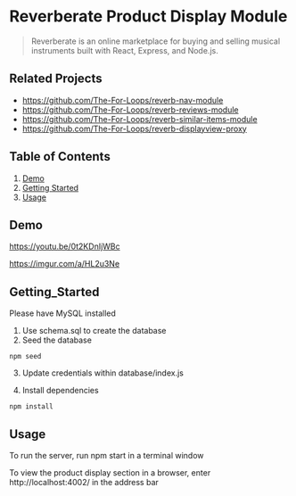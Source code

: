 # Reverberate Product Display Module

> Reverberate is an online marketplace for buying and selling musical instruments built with React, Express, and Node.js.

## Related Projects

  - https://github.com/The-For-Loops/reverb-nav-module
  - https://github.com/The-For-Loops/reverb-reviews-module
  - https://github.com/The-For-Loops/reverb-similar-items-module
  - https://github.com/The-For-Loops/reverb-displayview-proxy

## Table of Contents

1. [Demo](#Demo)
2. [Getting Started](#Getting_Started)
3. [Usage](#Usage)


## Demo
https://youtu.be/0t2KDnIjWBc

https://imgur.com/a/HL2u3Ne

## Getting_Started

Please have MySQL installed
1. Use schema.sql to create the database
2. Seed the database

```
npm seed
```
3. Update credentials within database/index.js

4. Install dependencies

```
npm install
```

## Usage

To run the server, run npm start in a terminal window

To view the product display section in a browser, enter http://localhost:4002/ in the address bar